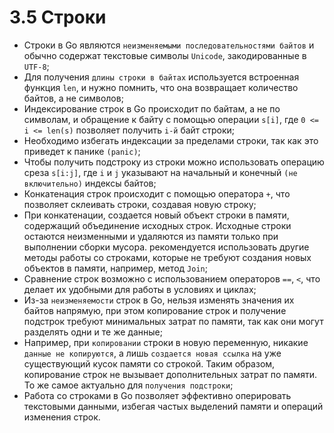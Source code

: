 # 3.5 Строки

* Строки в Go являются `неизменяемыми последовательностями байтов` и обычно содержат текстовые символы `Unicode`,
  закодированные в `UTF-8`;
* Для получения `длины строки в байтах` используется встроенная функция `len`, и нужно помнить, что она возвращает
  количество байтов, а не символов;
* Индексирование строк в Go происходит по байтам, а не по символам, и обращение к байту с помощью операции `s[i]`, где `0 <= i <= len(s)` позволяет получить `i-й` байт строки;
* Необходимо избегать индексации за пределами строки, так как это приведет к панике `(panic)`;
* Чтобы получить подстроку из строки можно использовать операцию среза `s[i:j]`, где `i` и `j` указывают на начальный и конечный `(не включительно)` индексы байтов;
* Конкатенация строк происходит с помощью оператора `+`, что позволяет склеивать строки, создавая новую строку;
* При конкатенации, создается новый объект строки в памяти, содержащий объединение исходных строк. Исходные строки
  остаются неизменными и удаляются из памяти только при выполнении сборки мусора. рекомендуется использовать другие
  методы работы со строками, которые не требуют создания новых объектов в памяти, например, метод `Join`;
* Сравнение строк возможно с использованием операторов `==`, `<`, что делает их удобными для работы в условиях и циклах;
* Из-за `неизменяемости` строк в Go, нельзя изменять значения их байтов напрямую, при этом копирование строк и получение
  подстрок требуют минимальных затрат по памяти, так как они могут разделять одни и те же данные;
* Например, при `копировании` строки в новую переменную, никакие `данные не копируются`, а лишь `создается новая ссылка`
  на уже существующий кусок памяти со строкой. Таким образом, копирование строк не вызывает дополнительных затрат по
  памяти. То же самое актуально для `получения подстроки`;
* Работа со строками в Go позволяет эффективно оперировать текстовыми данными, избегая частых выделений памяти и
  операций изменения строк.